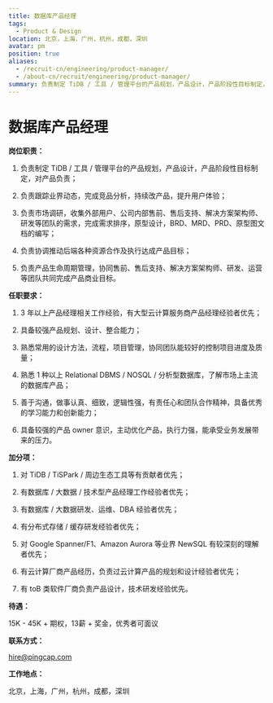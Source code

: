 ```yaml
---
title: 数据库产品经理
tags:
  - Product & Design
location: 北京，上海，广州，杭州，成都，深圳
avatar: pm
position: true
aliases:
  - /recruit-cn/engineering/product-manager/
  - /about-cn/recruit/engineering/product-manager/
summary: 负责制定 TiDB / 工具 / 管理平台的产品规划，产品设计，产品阶段性目标制定，对产品负责； 负责跟踪业界动态，完成竞品分析，持续改产品，提升用户体验； 负责市场调研，收集外部用户、公司内部售前、售后支持、解决方案架构师、研发等团队的需求，完成需求排序，原型设计，BRD、MRD、PRD、原型图文档的编写； 负责协调推动后端各种资源合作及执行达成产品目标； 负责产品生命周期管理，协同售前、售后支持、解决方案架构师、研发、运营等团队共同完成产品商业目标。
---
```


# 数据库产品经理

**岗位职责：**

1. 负责制定 TiDB / 工具 / 管理平台的产品规划，产品设计，产品阶段性目标制定，对产品负责；

2. 负责跟踪业界动态，完成竞品分析，持续改产品，提升用户体验；

3. 负责市场调研，收集外部用户、公司内部售前、售后支持、解决方案架构师、研发等团队的需求，完成需求排序，原型设计，BRD、MRD、PRD、原型图文档的编写；

4. 负责协调推动后端各种资源合作及执行达成产品目标；

5. 负责产品生命周期管理，协同售前、售后支持、解决方案架构师、研发、运营等团队共同完成产品商业目标。


**任职要求：**

1. 3 年以上产品经理相关工作经验，有大型云计算服务商产品经理经验者优先；

2. 具备较强产品规划、设计、整合能力；

3. 熟悉常用的设计方法，流程，项目管理，协同团队能较好的控制项目进度及质量；

4. 熟悉 1 种以上 Relational DBMS / NOSQL / 分析型数据库，了解市场上主流的数据库产品；

5. 善于沟通，做事认真、细致，逻辑性强，有责任心和团队合作精神，具备优秀的学习能力和创新能力；

6. 具备较强的产品 owner 意识，主动优化产品，执行力强，能承受业务发展带来的压力。

**加分项：**

1. 对 TiDB / TiSPark / 周边生态工具等有贡献者优先；

2. 有数据库 / 大数据 / 技术型产品经理工作经验者优先；

3. 有数据库 / 大数据研发、运维、DBA 经验者优先；

4. 有分布式存储 / 缓存研发经验者优先；

5. 对 Google Spanner/F1、Amazon Aurora 等业界 NewSQL 有较深刻的理解者优先；

6. 有云计算厂商产品经历，负责过云计算产品的规划和设计经验者优先；

7. 有 toB 类软件厂商负责产品设计，技术研发经验优先。


**待遇：**

15K - 45K + 期权，13薪 + 奖金，优秀者可面议

**联系方式：**

hire@pingcap.com

**工作地点：**

北京，上海，广州，杭州，成都，深圳
